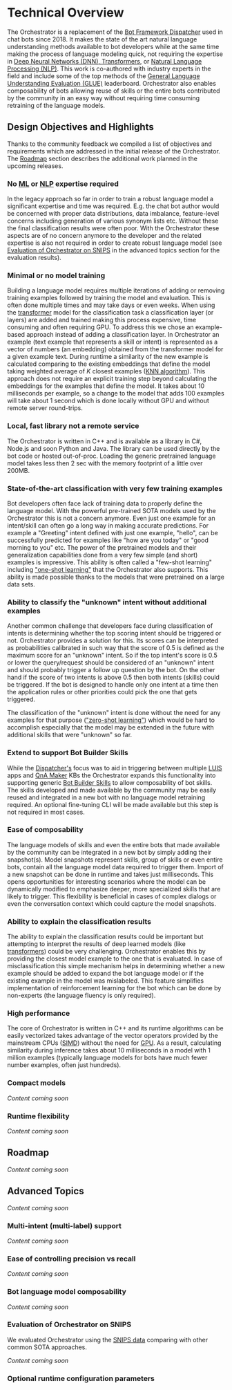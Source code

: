 # Technical Overview

The Orchestrator is a replacement of the [Bot Framework Dispatcher][1] used in chat bots since 2018. It makes the state of the art natural language understanding methods available to bot developers while at the same time making the process of language modeling quick, not requiring the expertise in [Deep Neural Networks (DNN), Transformers][5], or [Natural Language Processing (NLP)][6]. This work is co-authored with industry experts in the field and include some of the top methods of the [General Language Understanding Evaluation (GLUE)][7] leaderboard. Orchestrator also enables composability of bots allowing reuse of skills or the entire bots contributed by the community in an easy way without requiring time consuming retraining of the language models.

## Design Objectives and Highlights

Thanks to the community feedback we compiled a list of objectives and requirements which are addressed in the initial release of the Orchestrator. The [Roadmap](###roadmap) section describes the additional work planned in the upcoming releases. 

### No [ML][12] or [NLP][6] expertise required

In the legacy approach so far in order to train a robust language model a significant expertise and time was required. E.g. the chat bot author would be concerned with proper data distributions, data imbalance, feature-level concerns including generation of various synonym lists etc. Without these the final classification results were often poor. With the Orchestrator these aspects are of no concern anymore to the developer and the related expertise is also not required in order to create robust language model (see [Evaluation of Orchestrator on SNIPS](###evaluation-of-orchestrator-on-snips) in the advanced topics section for the evaluation results).

### Minimal or no model training

Building a language model requires multiple iterations of adding or removing training examples followed by training the model and evaluation. This is often done multiple times and may take days or even weeks. When using the [transformer][5] model for the classification task a classification layer (or layers) are added and trained making this process expensive, time consuming and often requiring GPU. To address this we chose an example-based approach instead of adding a classification layer. In Orchestrator an example (text example that represents a skill or intent) is represented as a vector of numbers (an embedding) obtained from the transformer model for a given example text. During runtime a similarity of the new example is calculated comparing to the existing embeddings that define the model taking weighted average of *K* closest examples ([KNN algorithm][9]). This approach does not require an explicit training step beyond calculating the embeddings for the examples that define the model. It takes about 10 milliseconds per example, so a change to the model that adds 100 examples will take about 1 second which is done locally without GPU and without remote server round-trips.

### Local, fast library not a remote service

The Orchestrator is written in C++ and is available as a library in C#, Node.js and soon Python and Java. The library can be used directly by the bot code or hosted out-of-proc. Loading the generic pretrained language model takes less then 2 sec with the memory footprint of a little over 200MB. 

### State-of-the-art classification with very few training examples

Bot developers often face lack of training data to properly define the language model. With the powerful pre-trained SOTA models used by the Orchestrator this is not a concern anymore. Even just one example for an intent/skill can often go a long way in making accurate predictions. For example a "Greeting" intent defined with just one example, "hello", can be successfully predicted for examples like "how are you today" or "good morning to you" etc. The power of the pretrained models and their generalization capabilities done from a very few simple (and short) examples is impressive. This ability is often called a "few-shot learning" including ["one-shot learning"][11] that the Orchestrator also supports. This ability is made possible thanks to the models that were pretrained on a large data sets.

### Ability to classify the "unknown" intent without additional examples

Another common challenge that developers face during classification of intents is determining whether the top scoring intent should be triggered or not. Orchestrator provides a solution for this. Its scores can be interpreted as probabilities calibrated in such way that the score of 0.5 is defined as the maximum score for an "unknown" intent. So if the top intent's score is 0.5 or lower the query/request should be considered of an "unknown" intent and should probably trigger a follow up question by the bot. On the other hand if the score of two intents is above 0.5 then both intents (skills) could be triggered. If the bot is designed to handle only one intent at a time then the application rules or other priorities could pick the one that gets triggered.

The classification of the "unknown" intent is done without the need for any examples for that purpose (["zero-shot learning"][10]) which would be hard to accomplish especially that the model may be extended in the future with additional skills that were "unknown" so far.

### Extend to support Bot Builder Skills

While the [Dispatcher's][1] focus was to aid in triggering between multiple [LUIS][3] apps and [QnA Maker][4] KBs the Orchestrator expands this functionality into supporting generic [Bot Builder Skills][2] to allow composability of bot skills. The skills developed and made available by the community may be easily reused and integrated in a new bot with no language model retraining required. An optional fine-tuning CLI will be made available but this step is not required in most cases.

### Ease of composability

The language models of skills and even the entire bots that made available by the community can be integrated in a new bot by simply adding their snapshot(s). Model snapshots represent skills, group of skills or even entire bots, contain all the language model data required to trigger them. Import of a new snapshot can be done in runtime and takes just milliseconds. This opens opportunities for interesting scenarios where the model can be dynamically modified to emphasize deeper, more specialized skills that are likely to trigger. This flexibility is beneficial in cases of complex dialogs or even the conversation context which could capture the model snapshots.

### Ability to explain the classification results

The ability to explain the classification results could be important but attempting to interpret the results of deep learned models (like [transformers][5]) could be very challenging. Orchestrator enables this by providing the closest model example to the one that is evaluated. In case of misclassification this simple mechanism helps in determining whether a new example should be added to expand the bot language model or if the existing example in the model was mislabeled. This feature simplifies implementation of reinforcement learning for the bot which can be done by non-experts (the language fluency is only required).

### High performance

The core of Orchestrator is written in C++ and its runtime algorithms can be easily vectorized takes advantage of the vector operators provided by the mainstream CPUs ([SIMD][13]) without the need for [GPU][14]. As a result, calculating similarity during inference takes about 10 milliseconds in a model with 1 million examples (typically language models for bots have much fewer number examples, often just hundreds).

### Compact models

*Content coming soon*

### Runtime flexibility

*Content coming soon*

## Roadmap

*Content coming soon*

## Advanced Topics

*Content coming soon*

### Multi-intent (multi-label) support

*Content coming soon*

### Ease of controlling precision vs recall

*Content coming soon*

### Bot language model composability

*Content coming soon*

### Evaluation of Orchestrator on SNIPS

We evaluated Orchestrator using the [SNIPS data][8] comparing with other common SOTA approaches.

*Content coming soon*

### Optional runtime configuration parameters

[1]:https://docs.microsoft.com/en-us/azure/bot-service/bot-builder-tutorial-dispatch?view=azure-bot-service-4.0&tabs=cs
[2]:https://docs.microsoft.com/en-us/azure/bot-service/bot-builder-skills-overview?view=azure-bot-service-4.0
[3]:https://www.luis.ai/
[4]:https://www.qnamaker.ai/
[5]:https://en.wikipedia.org/wiki/Transformer_(machine_learning_model)
[6]:https://en.wikipedia.org/wiki/Natural_language_processing
[7]:https://gluebenchmark.com/leaderboard
[8]:https://github.com/snipsco/nlu-benchmark
[9]:https://en.wikipedia.org/wiki/K-nearest_neighbors_algorithm
[10]:https://en.wikipedia.org/wiki/Zero-shot_learning
[11]:https://en.wikipedia.org/wiki/One-shot_learning
[12]:https://en.wikipedia.org/wiki/Machine_learning
[13]:https://en.wikipedia.org/wiki/SIMD
[14]:https://en.wikipedia.org/wiki/General-purpose_computing_on_graphics_processing_units
